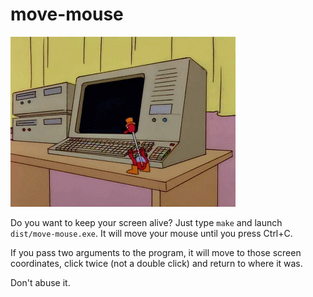 # move-mouse

![Woodpecker](./woodpecker.gif)

Do you want to keep your screen alive? Just type `make` and launch `dist/move-mouse.exe`. It will move your mouse until you press Ctrl+C.

If you pass two arguments to the program, it will move to those screen coordinates, click twice (not a double click) and return to where it was.

Don't abuse it.
